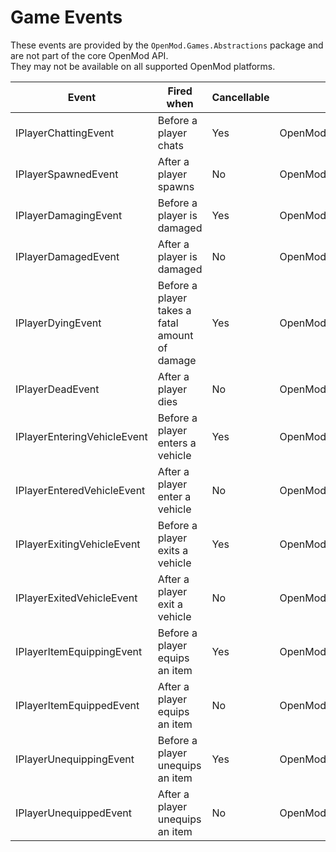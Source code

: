 # Game Events
These events are provided by the `OpenMod.Games.Abstractions` package and are not part of the core OpenMod API.  
They may not be available on all supported OpenMod platforms.

| **Event**                   | **Fired when**                                  | **Cancellable** | **Namespace**                                 |
|-----------------------------|-------------------------------------------------|-----------------|-----------------------------------------------|
| IPlayerChattingEvent        | Before a player chats                           | Yes             | OpenMod.Extensions.Games.Abstractions.Players |
| IPlayerSpawnedEvent         | After a player spawns                           | No              | OpenMod.Extensions.Games.Abstractions.Players |
| IPlayerDamagingEvent        | Before a player is damaged                      | Yes             | OpenMod.Extensions.Games.Abstractions.Players |
| IPlayerDamagedEvent         | After a player is damaged                       | No              | OpenMod.Extensions.Games.Abstractions.Players |
| IPlayerDyingEvent           | Before a player takes a fatal  amount of damage | Yes             | OpenMod.Extensions.Games.Abstractions.Players |
| IPlayerDeadEvent            | After a player dies                             | No              | OpenMod.Extensions.Games.Abstractions.Players |
| IPlayerEnteringVehicleEvent | Before a player enters a vehicle                | Yes             | OpenMod.Extensions.Games.Abstractions.Players |
| IPlayerEnteredVehicleEvent  | After a player enter a vehicle                  | No              | OpenMod.Extensions.Games.Abstractions.Players |
| IPlayerExitingVehicleEvent  | Before a player exits a vehicle                 | Yes             | OpenMod.Extensions.Games.Abstractions.Players |
| IPlayerExitedVehicleEvent   | After a player exit a vehicle                   | No              | OpenMod.Extensions.Games.Abstractions.Players |
| IPlayerItemEquippingEvent   | Before a player equips an item                  | Yes             | OpenMod.Extensions.Games.Abstractions.Players |
| IPlayerItemEquippedEvent    | After a player equips an item                   | No              | OpenMod.Extensions.Games.Abstractions.Players |
| IPlayerUnequippingEvent     | Before a player unequips an item                | Yes             | OpenMod.Extensions.Games.Abstractions.Players |
| IPlayerUnequippedEvent      | After a player unequips an item                 | No              | OpenMod.Extensions.Games.Abstractions.Players |
